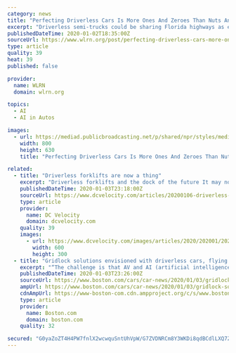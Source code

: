 ```yaml
---
category: news
title: "Perfecting Driverless Cars Is More Ones And Zeroes Than Nuts And Bolts"
excerpt: "Driverless semi-trucks could be sharing Florida highways as early as next year ... The ability to manage large fleets involves artificial intelligence and data — tools that are keys to a future of self-driving fleets. Often even before the first rain falls in a hurricane, rental cars are on the way. Florida's 12th university, Florida ..."
publishedDateTime: 2020-01-02T18:35:00Z
sourceUrl: https://www.wlrn.org/post/perfecting-driverless-cars-more-ones-and-zeroes-nuts-and-bolts
type: article
quality: 39
heat: 39
published: false

provider:
  name: WLRN
  domain: wlrn.org

topics:
  - AI
  - AI in Autos

images:
  - url: https://mediad.publicbroadcasting.net/p/shared/npr/styles/medium/nprshared/202001/792987386.jpg
    width: 800
    height: 630
    title: "Perfecting Driverless Cars Is More Ones And Zeroes Than Nuts And Bolts"

related:
  - title: "Driverless forklifts are now a thing"
    excerpt: "Driverless forklifts and the dock of the future It may not be long before driverless ... Addressing such complexities will probably require artificial intelligence (AI) or machine learning, he adds. But until then? Eastabrook expects the loading process will be collaborative, with a human working with multiple pieces of automated equipment."
    publishedDateTime: 2020-01-03T23:18:00Z
    sourceUrl: https://www.dcvelocity.com/articles/20200106-driverless-forklifts-are-now-a-thing/
    type: article
    provider:
      name: DC Velocity
      domain: dcvelocity.com
    quality: 39
    images:
      - url: https://www.dcvelocity.com/images/articles/2020/202001/20200106forklifts.jpg
        width: 600
        height: 300
  - title: "Gridlock solutions envisioned with driverless cars, flying taxis, and delivery drones"
    excerpt: "“The challenge is that AV and AI (artificial intelligence) is complicated to implement in urban environments,” said Bernard Schmidt of the authority’s AV division. “There is human bias in programming the computers. If I only provide a picture of a German shepherd, the vehicle won’t run over the German shepherd but it will run over the ..."
    publishedDateTime: 2020-01-03T23:26:00Z
    sourceUrl: https://www.boston.com/cars/car-news/2020/01/03/gridlock-solutions-envisioned-with-driverless-cars-flying-taxis-and-delivery-drones
    ampUrl: https://www.boston.com/cars/car-news/2020/01/03/gridlock-solutions-envisioned-with-driverless-cars-flying-taxis-and-delivery-drones/amp
    cdnAmpUrl: https://www-boston-com.cdn.ampproject.org/c/s/www.boston.com/cars/car-news/2020/01/03/gridlock-solutions-envisioned-with-driverless-cars-flying-taxis-and-delivery-drones/amp
    type: article
    provider:
      name: Boston.com
      domain: boston.com
    quality: 32

secured: "G0yaZoZT4H4PW7fnlX2wcwquSntUhVpW/G7ZVDNRCm8Y3WKDi8qdBCdlLXQ7Zcuf1btpd2OPHQLS5qo8OR3cMn6zg8i2wdmxp/9DSwGssu89bqZwGbiUlvr9z5QrJl3b5QWJbI6BrgEDa1Cs4PzaTqUZ8D8j0qSUul++Iuw2+k/rXCy+Y3siBLrkwxuh9OJUxSmXB4SWdSZCqzD2I5+4chNofhs8bfX3N4OnobY6lKn9bTBLgUG0dYz44AmzhSBatP4/lH7wIjmRU/IWYj3TSDPGCZisRL8u7IvEUTNSANc=;5+pb5kW/938/IWVoyIa6vQ=="
---
```


